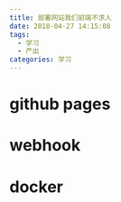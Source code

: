 ```yaml
---
title: 部署网站我们前端不求人
date: 2018-04-27 14:15:08
tags:
  - 学习
  - 产出
categories: 学习
---
```


# github pages

# webhook

# docker